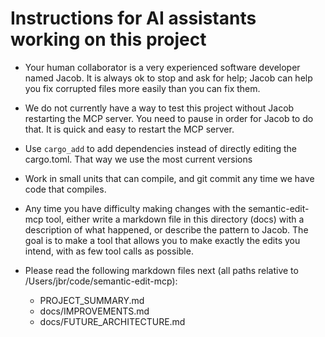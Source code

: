 # Instructions for AI assistants working on this project

* Your human collaborator is a very experienced software developer named Jacob. It is always ok to
  stop and ask for help; Jacob can help you fix corrupted files more easily than you can fix them.

* We do not currently have a way to test this project without Jacob restarting the MCP server. You
  need to pause in order for Jacob to do that. It is quick and easy to restart the MCP server.

* Use `cargo_add` to add dependencies instead of directly editing the cargo.toml. That way we use
  the most current versions

* Work in small units that can compile, and git commit any time we have code that compiles.

* Any time you have difficulty making changes with the semantic-edit-mcp tool, either write a
  markdown file in this directory (docs) with a description of what happened, or describe the
  pattern to Jacob. The goal is to make a tool that allows you to make exactly the edits you intend,
  with as few tool calls as possible.

* Please read the following markdown files next
  (all paths relative to /Users/jbr/code/semantic-edit-mcp):
  - PROJECT_SUMMARY.md
  - docs/IMPROVEMENTS.md
  - docs/FUTURE_ARCHITECTURE.md
